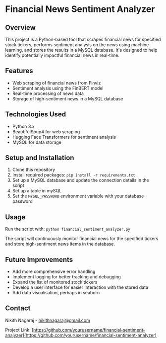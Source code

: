 # Financial News Sentiment Analyzer

## Overview
This project is a Python-based tool that scrapes financial news for specified stock tickers, performs sentiment analysis on the news using machine learning, and stores the results in a MySQL database. It's designed to help identify potentially impactful financial news in real-time.

## Features
- Web scraping of financial news from Finviz
- Sentiment analysis using the FinBERT model
- Real-time processing of news data
- Storage of high-sentiment news in a MySQL database

## Technologies Used
- Python 3.x
- BeautifulSoup4 for web scraping
- Hugging Face Transformers for sentiment analysis
- MySQL for data storage

## Setup and Installation
1. Clone this repository
2. Install required packages: `pip install -r requirements.txt`
3. Set up a MySQL database and update the connection details in the script
4. Set up a table in mySQL
5. Set the `MYSQL_PASSWORD` environment variable with your database password

## Usage
Run the script with: `python financial_sentiment_analyzer.py`

The script will continuously monitor financial news for the specified tickers and store high-sentiment news items in the database.

## Future Improvements
- Add more comprehensive error handling
- Implement logging for better tracking and debugging
- Expand the list of monitored stock tickers
- Develop a user interface for easier interaction with the stored data
- Add data visualisation, perhaps in seaborn



## Contact
Nikith Nagaraj - nikithnagaraj@gmail.com

Project Link: [https://github.com/yourusername/financial-sentiment-analyzer](https://github.com/yourusername/financial-sentiment-analyzer)
